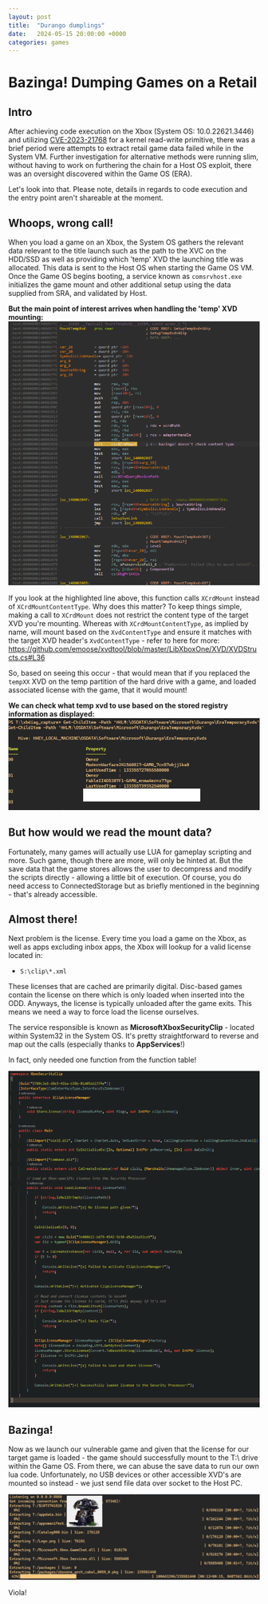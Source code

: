 ```yaml
---
layout: post
title:  "Durango dumplings"
date:   2024-05-15 20:00:00 +0000
categories: games
---
```


# Bazinga! Dumping Games on a Retail

## Intro

After achieving code execution on the Xbox (System OS: 10.0.22621.3446) and utilizing [CVE-2023-21768](https://github.com/xboxoneresearch/CVE-2023-21768-dotnet) for a kernel read-write primitive, there was a brief period were attempts to extract retail game data failed while in the System VM. Further investigation for alternative methods were running slim, without having to work on furthering the chain for a Host OS exploit, there was an oversight discovered within the Game OS (ERA).

Let's look into that. Please note, details in regards to code execution and the entry point aren't shareable at the moment.

## Whoops, wrong call!

When you load a game on an Xbox, the System OS gathers the relevant data relevant to the title launch such as the path to the XVC on the HDD/SSD as well as providing which 'temp' XVD the launching title was allocated. This data is sent to the Host OS when starting the Game OS VM. Once the Game OS begins booting, a service known as `comsrvhost.exe` initializes the game mount and other additional setup using the data supplied from SRA, and validated by Host.

**But the main point of interest arrives when handling the 'temp' XVD mounting:**
![comsrv bug](/assets/durango_dumplings/comsrv_bug.png)

If you look at the highlighted line above, this function calls `XCrdMount` instead of `XCrdMountContentType`. Why does this matter? To keep things simple, making a call to `XCrdMount` does not restrict the content type of the target XVD you're mounting. Whereas with `XCrdMountContentType`, as implied by name, will mount based on the `XvdContentType` and ensure it matches with the target XVD header's `XvdContentType` - refer to here for more: <https://github.com/emoose/xvdtool/blob/master/LibXboxOne/XVD/XVDStructs.cs#L36>

So, based on seeing this occur - that would mean that if you replaced the `tempXX` XVD on the temp partition of the hard drive with a game, and loaded associated license with the game, that it would mount!

**We can check what temp xvd to use based on the stored registry information as displayed:**
![era-temp registry](/assets/durango_dumplings/eratemp_reg.png)

## But how would we read the mount data?

Fortunately, many games will actually use LUA for gameplay scripting and more. Such game, though there are more, will only be hinted at. But the save data that the game stores allows the user to decompress and modify the scripts directly - allowing a little bit of execution. Of course, you do need access to ConnectedStorage but as briefly mentioned in the beginning - that's already accessible.

## Almost there!

Next problem is the license. Every time you load a game on the Xbox, as well as apps excluding inbox apps, the Xbox will lookup for a valid license located in:

- `S:\clip\*.xml`

These licenses that are cached are primarily digital. Disc-based games contain the license on there which is only loaded when inserted into the ODD. Anyways, the license is typically unloaded after the game exits. This means we need a way to force load the license ourselves.

The service responsible is known as **MicrosoftXboxSecurityClip** - located within System32 in the System OS. It's pretty straightforward to reverse and map out the calls (especially thanks to **AppServices**!)

In fact, only needed one function from the function table!

![xboxsecurityclip cs](/assets/durango_dumplings/xboxsecurityclip_cs.png)

## Bazinga!

Now as we launch our vulnerable game and given that the license for our target game is loaded - the game should successfully mount to the T:\ drive within the Game OS. From there, we can abuse the save data to run our own lua code. Unfortunately, no USB devices or other accessible XVD's are mounted so instead - we just send file data over socket to the Host PC.

![example hint](/assets/durango_dumplings/example_hint.png)

Viola!
